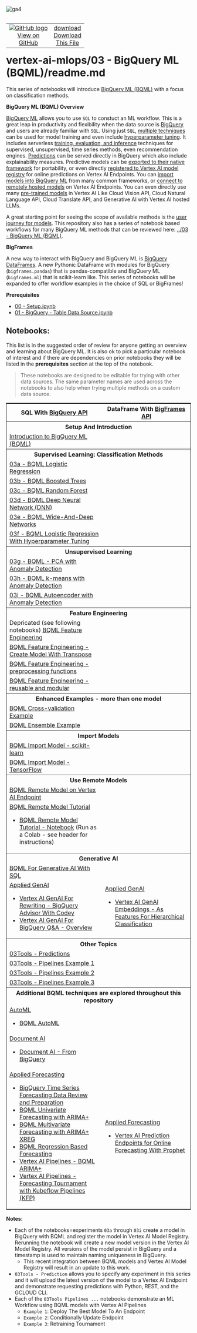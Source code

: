 ![ga4](https://www.google-analytics.com/collect?v=2&tid=G-6VDTYWLKX6&cid=1&en=page_view&sid=1&dl=statmike%2Fvertex-ai-mlops%2Farchitectures%2Fheaders&dt=example.md)
<!--- header table --->
<table align="left">     
  <td style="text-align: center">
    <a href="https://github.com/statmike/vertex-ai-mlops/blob/main/architectures%2Fheaders%2Fexample.md">
      <img src="https://cloud.google.com/ml-engine/images/github-logo-32px.png" alt="GitHub logo">
      <br>View on<br>GitHub
    </a>
  </td>
  <td style="text-align: center">
    <link rel="stylesheet" href="https://fonts.googleapis.com/css2?family=Material+Symbols+Outlined:opsz,wght,FILL,GRAD@48,400,0,0" />
    <a href="https://raw.githubusercontent.com/statmike/vertex-ai-mlops/main/architectures%2Fheaders%2Fexample.md" download="example.md">
      <span class="material-symbols-outlined">download</span>
      <br>Download<br>This File
    </a>
  </td> 
</table><br/><br/><br/>

# vertex-ai-mlops/03 - BigQuery ML (BQML)/readme.md

This series of notebooks will introduce [BigQuery ML (BQML)](https://cloud.google.com/bigquery/docs/bqml-introduction) with a focus on classification methods.

**BigQuery ML (BQML) Overview**

[BigQuery ML](https://cloud.google.com/bigquery/docs/bqml-introduction) allows you to use `SQL` to constuct an ML workflow.  This is a great leap in productivity and flexibility when the data source is [BigQuery](https://cloud.google.com/bigquery/docs/introduction) and users are already familiar with `SQL`. Using just `SQL`, [multiple techniques](https://cloud.google.com/bigquery/docs/bqml-introduction#model_selection_guide) can be used for model training and even include [hyperparameter tuning](https://cloud.google.com/bigquery/docs/hp-tuning-overview).  It includes serverless [training, evaluation, and inference](https://cloud.google.com/bigquery/docs/e2e-journey) techniques for supervised, unsupervised, time series methods, even recommendation engines.  [Predictions](https://cloud.google.com/bigquery/docs/inference-overview) can be served directly in BigQuery which also include explainability measures. Predictive models can be [exported to their native framework](https://cloud.google.com/bigquery/docs/reference/standard-sql/bigqueryml-syntax-export-model) for portability, or even directly [registered to Vertex AI model registry](https://cloud.google.com/bigquery/docs/create_vertex) for online predictions on Vertex AI Endpoints.  You can [import models into BigQuery ML](https://cloud.google.com/bigquery/docs/inference-overview#inference_using_imported_models) from many common frameworks, or [connect to remotely hosted models](https://cloud.google.com/bigquery/docs/inference-overview#inference_using_remote_models) on Vertex AI Endpoints. You can even directly use many [pre-trained models](https://cloud.google.com/bigquery/docs/inference-overview#pretrained-models) in Vertex AI Like Cloud Vision API, Cloud Natural Language API, Cloud Translate API, and Generative AI with Vertex AI hosted LLMs.

A great starting point for seeing the scope of available methods is the [user journey for models](https://cloud.google.com/bigquery/docs/e2e-journey).  This repository also has a series of notebook based workflows for many BigQuery ML methods that can be reviewed here: [../03 - BigQuery ML (BQML)](../03%20-%20BigQuery%20ML%20(BQML)/readme.md).

**BigFrames**

A new way to interact with BigQuery and BigQuery ML is [BigQuery DataFrames](https://cloud.google.com/python/docs/reference/bigframes/latest).  A new Pythonic DataFrame with modules for BigQuery (`bigframes.pandas`) that is pandas-compatible and BigQuery ML (`bigframes.ml`) that is scikit-learn like.  This series of notebooks will be expanded to offer workflow examples in the choice of SQL or BigFrames!

**Prerequisites**
- [00 - Setup.ipynb](../00%20-%20Setup/00%20-%20Environment%20Setup.ipynb)
- [01 - BigQuery - Table Data Source.ipynb](../01%20-%20Data%20Sources/01%20-%20BigQuery%20-%20Table%20Data%20Source.ipynb)

## Notebooks:
This list is in the suggested order of review for anyone getting an overview and learning about BigQuery ML.  It is also ok to pick a particular notebook of interest and if there are dependencies on prior notebooks they will be listed in the **prerequisites** section at the top of the notebook.  

>These notebooks are designed to be editable for trying with other data sources.  The same parameter names are used across the notebooks to also help when trying multiple methods on a custom data source.

<table style='text-align:left;vertical-align:middle;border:1px solid black' width="80%" cellpadding="1" cellspacing="0">
<!--...........................................................................................................................................................................-->
    <tr style='text-align:center;vertical-align:middle'>
        <th>SQL With <a href = "https://cloud.google.com/python/docs/reference/bigquery/latest" target="_blank">BigQuery API</a></th>
        <th>DataFrame With <a href = "https://cloud.google.com/python/docs/reference/bigframes/latest" target="_blank">BigFrames API</a></th>
    </tr>
<!--...........................................................................................................................................................................-->
    <tr style='text-align:center;vertical-align:middle'>
        <th colspan='2'>Setup And Introduction</th>
    </tr>
    <tr>
        <td><a href = "./Introduction%20to%20BigQuery%20ML%20%28BQML%29.ipynb" target="_blank">Introduction to BigQuery ML (BQML)</a></td>
        <td></td>
    </tr>
<!--...........................................................................................................................................................................-->
    <tr style='text-align:center;vertical-align:middle'>
        <th colspan='2'>Supervised Learning: Classification Methods</th>
    </tr>
    <tr>
        <td><a href = "./03a%20-%20BQML%20Logistic%20Regression.ipynb" target="_blank">03a - BQML Logistic Regression</a></td>
        <td></td>
    </tr>
    <tr>
        <td><a href = "./03b%20-%20BQML%20Boosted%20Trees.ipynb" target="_blank">03b - BQML Boosted Trees</a></td>
        <td></td>
    </tr>
    <tr>
        <td><a href = "./03c%20-%20BQML%20Random%20Forest.ipynb" target="_blank">03c - BQML Random Forest</a></td>
        <td></td>
    </tr>
    <tr>
        <td><a href = "./03d%20-%20BQML%20Deep%20Neural%20Network%20(DNN).ipynb" target="_blank">03d - BQML Deep Neural Network (DNN)</a></td>
        <td></td>
    </tr>
    <tr>
        <td><a href = "./03e%20-%20BQML%20Wide-And-Deep%20Networks.ipynb" target="_blank">03e - BQML Wide-And-Deep Networks</a></td>
        <td></td>
    </tr>
    <tr>
        <td><a href = "./03f%20-%20BQML%20Logistic%20Regression%20With%20Hyperparameter%20Tuning.ipynb" target="_blank">03f - BQML Logistic Regression With Hyperparameter Tuning</a></td>
        <td></td>
    </tr>
<!--...........................................................................................................................................................................-->
    <tr style='text-align:center;vertical-align:middle'>
        <th colspan='2'>Unsupervised Learning</th>
    </tr>
    <tr>
        <td><a href = "./03g%20-%20BQML%20-%20PCA%20with%20Anomaly%20Detection.ipynb" target="_blank">03g - BQML - PCA with Anomaly Detection</a></td>
        <td></td>
    </tr>
    <tr>
        <td><a href = "./03h%20-%20BQML%20k-means%20with%20Anomaly%20Detection.ipynb" target="_blank">03h - BQML k-means with Anomaly Detection</a></td>
        <td></td>
    </tr>
    <tr>
        <td><a href = "./03i%20-%20BQML%20Autoencoder%20with%20Anomaly%20Detection.ipynb" target="_blank">03i - BQML Autoencoder with Anomaly Detection</a></td>
        <td></td>
    </tr>
<!--...........................................................................................................................................................................-->
    <tr style='text-align:center;vertical-align:middle'>
        <th colspan='2'>Feature Engineering</th>
    </tr>
    <tr>
        <td>Depricated (see following notebooks) <a href = "./BQML%20Feature%20Engineering.ipynb" target="_blank">BQML Feature Engineering</a></td>
        <td></td>
    </tr>
    <tr>
        <td><a href = "./BQML%20Feature%20Engineering%20-%20Create%20Model%20With%20Transpose.ipynb" target="_blank">BQML Feature Engineering - Create Model With Transpose</a></td>
        <td></td>
    </tr>
    <tr>
        <td><a href = "./BQML%20Feature%20Engineering%20-%20preprocessing%20functions.ipynb" target="_blank">BQML Feature Engineering - preprocessing functions</a></td>
        <td></td>
    </tr>
    <tr>
        <td><a href = "./BQML%20Feature%20Engineering%20-%20reusable%20and%20modular.ipynb" target="_blank">BQML Feature Engineering - reusable and modular</a></td>
        <td></td>
    </tr>
<!--...........................................................................................................................................................................-->
    <tr style='text-align:center;vertical-align:middle'>
        <th colspan='2'>Enhanced Examples - more than one model</th>
    </tr>
    <tr>
        <td><a href = "./BQML%20Cross-validation%20Example.ipynb" target="_blank">BQML Cross-validation Example</a></td>
        <td></td>
    </tr>
    <tr>
        <td><a href = "./BQML%20Ensemble%20Example.ipynb" target="_blank">BQML Ensemble Example</a></td>
        <td></td>
    </tr>
<!--...........................................................................................................................................................................-->
    <tr style='text-align:center;vertical-align:middle'>
        <th colspan='2'>Import Models</th>
    </tr>
    <tr>
        <td><a href = "./BQML%20Import%20Model%20-%20scikit-learn.ipynb" target="_blank">BQML Import Model - scikit-learn</a></td>
        <td></td>
    </tr>
    <tr>
        <td><a href = "./BQML%20Import%20Model%20-%20TensorFlow.ipynb" target="_blank">BQML Import Model - TensorFlow</a></td>
        <td></td>
    </tr>
<!--...........................................................................................................................................................................-->
    <tr style='text-align:center;vertical-align:middle'>
        <th colspan='2'>Use Remote Models</th>
    </tr>
    <tr>
        <td><a href = "./BQML%20Remote%20Model%20on%20Vertex%20AI%20Endpoint.ipynb" target="_blank">BQML Remote Model on Vertex AI Endpoint</a></td>
        <td></td>
    </tr>
    <tr>
        <td><a href = "./BQML%20Remote%20Model%20Tutorial.md" target="_blank">BQML Remote Model Tutorial</a>
            <ul>
                    <li><a href = "./BQML%20Remote%20Model%20Tutorial%20-%20Notebook.ipynb" target="_blank">BQML Remote Model Tutorial - Notebook</a> (Run as a Colab - see header for instructions)</li>
            </ul>
        </td>
        <td></td>
    </tr>
<!--...........................................................................................................................................................................--> 
    <tr style='text-align:center;vertical-align:middle'>
        <th colspan='2'>Generative AI</th>
    </tr>
    <tr>
        <td><a href = "./BQML%20For%20Generative%20AI%20With%20SQL.ipynb" target="_blank">BQML For Generative AI With SQL</a></td>
        <td></td>
    </tr>
    <tr>
        <td><a href = "../Applied%20GenAI/readme.md" target="_blank">Applied GenAI</a>
            <ul>
                <li><a href = "../Applied%20GenAI/Vertex%20AI%20GenAI%20For%20Rewriting%20-%20BigQuery%20Advisor%20With%20Codey.ipynb" target = "_blank">Vertex AI GenAI For Rewriting - BigQuery Advisor With Codey</a></li>
                <li><a href = "../Applied%20GenAI/Vertex%20AI%20GenAI%20For%20BigQuery%20Q&A%20-%20Overview.ipynb" target = "_blank">Vertex AI GenAI For BigQuery Q&A - Overview</a></li>
            </ul>
        </td>
        <td><a href = "../Applied%20GenAI/readme.md" target="_blank">Applied GenAI</a>
            <ul>
                <li><a href = "../Applied%20GenAI/Vertex%20AI%20GenAI%20Embeddings%20-%20As%20Features%20For%20Hierarchical%20Classification.ipynb" target = "_blank">Vertex AI GenAI Embeddings - As Features For Hierarchical Classification</a></li>
            </ul>
        </td>
    </tr>
<!--...........................................................................................................................................................................-->
    <tr style='text-align:center;vertical-align:middle'>
        <th colspan='2'>Other Topics</th>
    </tr>
    <tr>
        <td><a href = "./03Tools%20-%20Predictions.ipynb" target="_blank">03Tools - Predictions</a></td>
        <td></td>
    </tr>
    <tr>
        <td><a href = "./03Tools%20-%20Pipelines%20Example%201.ipynb" target="_blank">03Tools - Pipelines Example 1</a></td>
        <td></td>
    </tr>
    <tr>
        <td><a href = "./03Tools%20-%20Pipelines%20Example%202.ipynb" target="_blank">03Tools - Pipelines Example 2</a></td>
        <td></td>
    </tr>
    <tr>
        <td><a href = "./03Tools%20-%20Pipelines%20Example%203.ipynb" target="_blank">03Tools - Pipelines Example 3</a></td>
        <td></td>
    </tr>
<!--...........................................................................................................................................................................-->
    <tr style='text-align:center;vertical-align:middle'>
        <th colspan='2'>Additional BQML techniques are explored throughout this repository</th>
    </tr>
    <tr>
        <td><a href = "../02%20-%20Vertex%20AI%20AutoML/readme.md" target="_blank">AutoML</a>
            <ul>
                <li><a href = "../02%20-%20Vertex%20AI%20AutoML/BQML%20AutoML.ipynb" target="_blank">BQML AutoML</a></li>
            </ul>
        </td>
        <td></td>
    </tr>
    <tr>
        <td><a href = "../Working%20With/Document%20AI/readme.md" target="_blank">Document AI</a>
            <ul>
                <li><a href = "../Working%20With/Document%20AI/Document%20AI%20-%20From%20BigQuery.ipynb" target="_blank">Document AI - From BigQuery</a></li>
            </ul>
        </td>
        <td></td>
    </tr>
    <tr>
        <td><a href = "../Applied%20Forecasting/readme.md" target="_blank">Applied Forecasting</a>
            <ul>
                <li><a href = "../Applied%20Forecasting/BigQuery%20Time%20Series%20Forecasting%20Data%20Review%20and%20Preparation.ipynb" target="_blank">BigQuery Time Series Forecasting Data Review and Preparation</a></li>
                <li><a href = "../Applied%20Forecasting/BQML%20Univariate%20Forecasting%20with%20ARIMA+.ipynb" target="_blank">BQML Univariate Forecasting with ARIMA+</a></li>
                <li><a href = "../Applied%20Forecasting/BQML%20Multivariate%20Forecasting%20with%20ARIMA+%20XREG.ipynb" target="_blank">BQML Multivariate Forecasting with ARIMA+ XREG</a></li>
                <li><a href = "../Applied%20Forecasting/BQML%20Regression%20Based%20Forecasting.ipynb" target="_blank">BQML Regression Based Forecasting</a></li>
                <li><a href = "../Applied%20Forecasting/Vertex%20AI%20Pipelines%20-%20BQML%20ARIMA+.ipynb" target="_blank">Vertex AI Pipelines - BQML ARIMA+</a></li>
                <li><a href = "../Applied%20Forecasting/Vertex%20AI%20Pipelines%20-%20Forecasting%20Tournament%20with%20Kubeflow%20Pipelines%20(KFP).ipynb" target="_blank">Vertex AI Pipelines - Forecasting Tournament with Kubeflow Pipelines (KFP)</a></li>
            </ul>
        </td>
        <td><a href = "../Applied%20Forecasting/readme.md" target="_blank">Applied Forecasting</a>
            <ul>
                <li><a href = "../Applied%20Forecasting/Vertex%20AI%20Prediction%20Endpoints%20for%20Online%20Forecasting%20With%20Prophet.ipynb" target="_blank">Vertex AI Prediction Endpoints for Online Forecasting With Prophet</a></li>
            </ul>
        </td>
    </tr>
<!--...........................................................................................................................................................................-->    
</table>


**Notes:**
- Each of the notebooks=experiments `03a` through `03i` create a model in BigQuery with BQML and register the model in Vertex AI Model Registry.  Rerunning the notebook will create a new model version in the Vertex AI Model Registry.  All versions of the model persist in BigQuery and a timestamp is used to maintain naming uniqueness in BigQuery.
    - This recent integration between BQML models and Vertex AI Model Registry will result in an update to this work.
- `03Tools - Prediction` allows you to specify any experiment in this series and it will upload the latest version of the model to a Vertex AI Endpoint and demonstrate requesting predictions with Python, REST, and the GCLOUD CLI.
- Each of the `03Tools Pipelines ...` notebooks demonstrate an ML Workflow using BQML models with Vertex AI Pipelines
    - `Example 1`: Deploy The Best Model To An Endpoint
    - `Example 2`: Conditionally Update Endpoint
    - `Example 3`: Retraining Tournament

